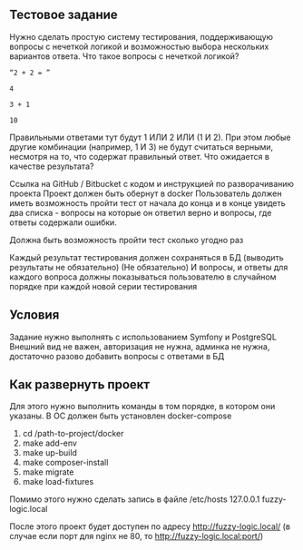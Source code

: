 ## Тестовое задание

Нужно сделать простую систему тестирования, поддерживающую вопросы с нечеткой логикой и возможностью выбора нескольких вариантов ответа.
Что такое вопросы с нечеткой логикой?

```
“2 + 2 = ”

4

3 + 1

10
```

Правильными ответами тут будут 1 ИЛИ 2 ИЛИ (1 И 2). При этом любые другие комбинации (например, 1 И 3) не будут считаться верными, несмотря на то, что содержат правильный ответ.
Что ожидается в качестве результата?

Cсылка на GitHub / Bitbucket с кодом и инструкцией по разворачиванию проекта
Проект должен быть обернут в docker
Пользователь должен иметь возможность пройти тест от начала до конца и в конце увидеть два списка - вопросы на которые он ответил верно и вопросы, где ответы содержали ошибки.

Должна быть возможность пройти тест сколько угодно раз

Каждый результат тестирования должен сохраняться в БД (выводить результаты не обязательно)
(Не обязательно) И вопросы, и ответы для каждого вопроса должны показываться пользователю в случайном порядке при каждой новой серии тестирования


## Условия

Задание нужно выполнять с использованием Symfony и PostgreSQL
Внешний вид не важен, авторизация не нужна, админка не нужна, достаточно разово добавить вопросы с ответами в БД

## Как развернуть проект
Для этого нужно выполнить команды в том порядке, в котором они указаны.
В ОС должен быть установлен docker-compose

1. cd /path-to-project/docker
2. make add-env
3. make up-build
4. make composer-install
5. make migrate
6. make load-fixtures

Помимо этого нужно сделать запись в файле /etc/hosts
127.0.0.1      fuzzy-logic.local

После этого проект будет доступен по адресу http://fuzzy-logic.local/ (в случае если порт для nginx не 80, то http://fuzzy-logic.local:port/)

